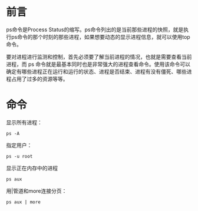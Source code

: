 # 前言
ps命令是Process Status的缩写。ps命令列出的是当前那些进程的快照，就是执行ps命令的那个时刻的那些进程，如果想要动态的显示进程信息，就可以使用top命令。

要对进程进行监测和控制，首先必须要了解当前进程的情况，也就是需要查看当前进程，而 ps 命令就是最基本同时也是非常强大的进程查看命令。使用该命令可以确定有哪些进程正在运行和运行的状态、进程是否结束、进程有没有僵死、哪些进程占用了过多的资源等等。

# 命令
显示所有进程：
```shell
ps -A
```
指定用户：
```shell
ps -u root
```
显示正在内存中的进程
```shell
ps aux
```
用|管道和more连接分页：
```
ps aux | more
```
